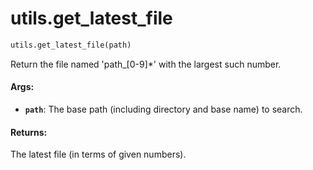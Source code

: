 <div itemscope itemtype="http://developers.google.com/ReferenceObject">
<meta itemprop="name" content="utils.get_latest_file" />
<meta itemprop="path" content="stable" />
</div>

# utils.get_latest_file

```python
utils.get_latest_file(path)
```

Return the file named 'path_[0-9]*' with the largest such number.

#### Args:

*   <b>`path`</b>: The base path (including directory and base name) to search.

#### Returns:

The latest file (in terms of given numbers).

